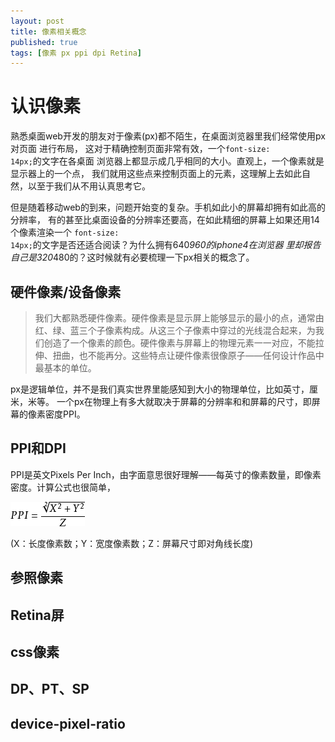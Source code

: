 ```yaml
---
layout: post
title: 像素相关概念
published: true
tags: [像素 px ppi dpi Retina]
---
```

# 认识像素
熟悉桌面web开发的朋友对于像素(px)都不陌生，在桌面浏览器里我们经常使用px对页面
进行布局， 这对于精确控制页面非常有效，一个<code>font-size: 14px;</code>的文字在各桌面
浏览器上都显示成几乎相同的大小。直观上，一个像素就是显示器上的一个点，
我们就用这些点来控制页面上的元素，这理解上去如此自然，以至于我们从不用认真思考它。

但是随着移动web的到来，问题开始变的复杂。手机如此小的屏幕却拥有如此高的分辨率，
有的甚至比桌面设备的分辨率还要高，在如此精细的屏幕上如果还用14个像素渲染一个
<code>font-size: 14px;</code>的文字是否还适合阅读？为什么拥有640*960的iphone4在浏览器
里却报告自己是320*480的？这时候就有必要梳理一下px相关的概念了。

## 硬件像素/设备像素

> 我们大都熟悉硬件像素。硬件像素是显示屏上能够显示的最小的点，通常由红、绿、蓝三个子像素构成。从这三个子像素中穿过的光线混合起来，为我们创造了一个像素的颜色。硬件像素与屏幕上的物理元素一一对应，不能拉伸、扭曲，也不能再分。这些特点让硬件像素很像原子——任何设计作品中最基本的单位。

px是逻辑单位，并不是我们真实世界里能感知到大小的物理单位，比如英寸，厘米，米等。
一个px在物理上有多大就取决于屏幕的分辨率和和屏幕的尺寸，即屏幕的像素密度PPI。

## PPI和DPI

PPI是英文Pixels Per Inch，由字面意思很好理解——每英寸的像素数量，即像素密度。计算公式也很简单，

![ppi](/imgs/ppi-formular.jpg)

(X：长度像素数；Y：宽度像素数；Z：屏幕尺寸即对角线长度)

## 参照像素

## Retina屏

## css像素

## DP、PT、SP

## device-pixel-ratio

